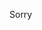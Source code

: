 <!DOCTYPE html>
<html>
<head>
<title>Sorry Heart</title>
<link rel="stylesheet" href="style.css">
</head>
<body>
  <div id="heart">
    <p id="message">Sorry</p>
  </div>
  <script src="script.js"></script>
</body>
</html>

